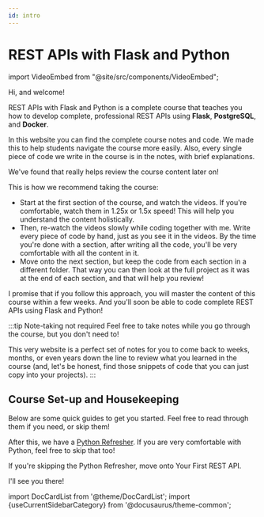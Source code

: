 ```yaml
---
id: intro
---
```


# REST APIs with Flask and Python

import VideoEmbed from "@site/src/components/VideoEmbed";

<VideoEmbed url="https://customer-zmitazl0ztnd2pvm.cloudflarestream.com/1c4db6119cf0c6e682a88a737af146eb/iframe?poster=https%3A%2F%2Fcustomer-zmitazl0ztnd2pvm.cloudflarestream.com%2F1c4db6119cf0c6e682a88a737af146eb%2Fthumbnails%2Fthumbnail.jpg%3Ftime%3D%26height%3D600" />

Hi, and welcome!

REST APIs with Flask and Python is a complete course that teaches you how to develop complete, professional REST APIs using **Flask**, **PostgreSQL**, and **Docker**.

In this website you can find the complete course notes and code. We made this to help students navigate the course more easily. Also, every single piece of code we write in the course is in the notes, with brief explanations.

We've found that really helps review the course content later on!

This is how we recommend taking the course:

- Start at the first section of the course, and watch the videos. If you're comfortable, watch them in 1.25x or 1.5x speed! This will help you understand the content holistically.
- Then, re-watch the videos slowly while coding together with me. Write every piece of code by hand, just as you see it in the videos. By the time you're done with a section, after writing all the code, you'll be very comfortable with all the content in it.
- Move onto the next section, but keep the code from each section in a different folder. That way you can then look at the full project as it was at the end of each section, and that will help you review!

I promise that if you follow this approach, you will master the content of this course within a few weeks. And you'll soon be able to code complete REST APIs using Flask and Python!

:::tip Note-taking not required
Feel free to take notes while you go through the course, but you don't need to!

This very website is a perfect set of notes for you to come back to weeks, months, or even years down the line to review what you learned in the course (and, let's be honest, find those snippets of code that you can just copy into your projects).
:::

## Course Set-up and Housekeeping

Below are some quick guides to get you started. Feel free to read through them if you need, or skip them!

After this, we have a [Python Refresher](../02_python_refresher/index.md). If you are very comfortable with Python, feel free to skip that too!

If you're skipping the Python Refresher, move onto Your First REST API.

I'll see you there!

import DocCardList from '@theme/DocCardList';
import {useCurrentSidebarCategory} from '@docusaurus/theme-common';

<DocCardList items={useCurrentSidebarCategory().items}/>
